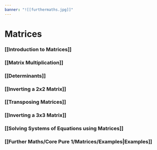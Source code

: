 ```yaml
---
banner: "![[furthermaths.jpg]]"
---
```

# Matrices

### [[Introduction to Matrices]]

### [[Matrix Multiplication]]

### [[Determinants]]

### [[Inverting a 2x2 Matrix]]

### [[Transposing Matrices]]

### [[Inverting a 3x3 Matrix]]

### [[Solving Systems of Equations using Matrices]]

### [[Further Maths/Core Pure 1/Matrices/Examples|Examples]]
